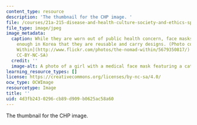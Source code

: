 ```yaml
---
content_type: resource
description: 'The thumbnail for the CHP image. '
file: /courses/21a-215-disease-and-health-culture-society-and-ethics-spring-2012/4d3fb2430296cb89d909b0625ac58a60_21a-215s12-th.jpg
file_type: image/jpeg
image_metadata:
  caption: While they are worn out of public health concern, face masks are common
    enough in Korea that they are reusable and carry designs. (Photo courtesy of [Nomad
    Within](http://www.flickr.com/photos/the-nomad-within/5679350817/) on Flickr.
    CC-BY-NC-SA)
  credit: ''
  image-alt: A photo of a girl with a medical face mask featuring a cat.
learning_resource_types: []
license: https://creativecommons.org/licenses/by-nc-sa/4.0/
ocw_type: OCWImage
resourcetype: Image
title: ''
uid: 4d3fb243-0296-cb89-d909-b0625ac58a60
---
```

The thumbnail for the CHP image. 